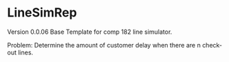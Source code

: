 # LineSimRep
Version 0.0.06
Base Template for comp 182 line simulator.

Problem: 
Determine the amount of customer delay when there are n check-out lines.
